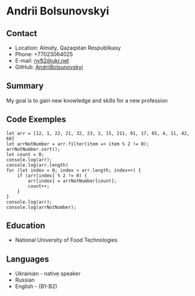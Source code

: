 # Andrii Bolsunovskyi

## Contact
* Location: Almaty, Qazaqstan Respublikasy
* Phone: +77023064025
* E-mail: nyft2@ukr.net
* GitHub: [AndriiBolsunovskyi](https://github.com/AndriiBolsunovskyi)

## Summary
My goal is to gain new knowledge and skills for a new profession 
## Code Exemples
```
let arr = [12, 1, 22, 21, 32, 23, 2, 15, 211, 91, 17, 65, 4, 11, 42, 60]
let arrNotNumber = arr.filter(item => item % 2 != 0);
arrNotNumber.sort();
let count = 0;
console.log(arr);
console.log(arr.length)
for (let index = 0; index < arr.length; index++) {
    if (arr[index] % 2 != 0) {
        arr[index] = arrNotNumber[count];
        count++;
    }
}
console.log(arr);
console.log(arrNotNumber);
```
  
## Education
* National University of Food Technologies 

## Languages
* Ukrainian - native speaker
* Russian
* English - (B1-B2)

